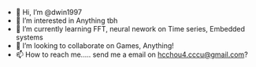 - 👋 Hi, I’m @dwin1997
- 👀 I’m interested in Anything tbh
- 🌱 I’m currently learning FFT, neural nework on Time series, Embedded systems
- 💞️ I’m looking to collaborate on Games, Anything!
- 📫 How to reach me..... send me a email on hcchou4.cccu@gmail.com?

<!---
dwin1997/dwin1997 is a ✨ special ✨ repository because its `README.md` (this file) appears on your GitHub profile.
You can click the Preview link to take a look at your changes.
--->

